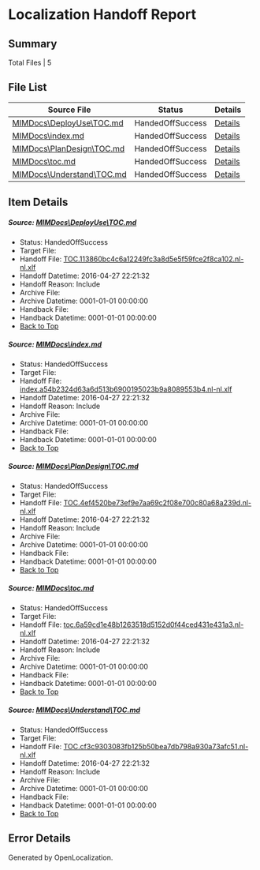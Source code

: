 # <a name='report-top'></a> Localization Handoff Report

## Summary
 Total Files | 5

## File List
 Source File | Status | Details 
 ----------- | ------ | ------- 
 [MIMDocs\DeployUse\TOC.md](https://github.com/Microsoft/MIMDocs-pr/blob/4426a38419725d2b4f0e3d2b997f1c876a817f2f/MIMDocs/DeployUse/TOC.md) | HandedOffSuccess | [Details](#2a5810d92b29e1200c68aacdcf180229eae342cd71)
 [MIMDocs\index.md](https://github.com/Microsoft/MIMDocs-pr/blob/a32d802e581c32763dce68b2388fb8362d44bded/MIMDocs/index.md) | HandedOffSuccess | [Details](#5bc5676ebc9191389004fc41770383843e54751f81)
 [MIMDocs\PlanDesign\TOC.md](https://github.com/Microsoft/MIMDocs-pr/blob/4426a38419725d2b4f0e3d2b997f1c876a817f2f/MIMDocs/PlanDesign/TOC.md) | HandedOffSuccess | [Details](#e6ac8e7f786ea4cd7696361d045dc8ce298ae133227)
 [MIMDocs\toc.md](https://github.com/Microsoft/MIMDocs-pr/blob/4426a38419725d2b4f0e3d2b997f1c876a817f2f/MIMDocs/toc.md) | HandedOffSuccess | [Details](#6381d8816a5d3acc8ee03ca699d93fa111182048267)
 [MIMDocs\Understand\TOC.md](https://github.com/Microsoft/MIMDocs-pr/blob/4426a38419725d2b4f0e3d2b997f1c876a817f2f/MIMDocs/Understand/TOC.md) | HandedOffSuccess | [Details](#b705688c313ca52d6af7062a858e0321ba5c9aba280)

## Item Details
##### <a name='2a5810d92b29e1200c68aacdcf180229eae342cd71'></a> Source: [MIMDocs\DeployUse\TOC.md](https://github.com/Microsoft/MIMDocs-pr/blob/4426a38419725d2b4f0e3d2b997f1c876a817f2f/MIMDocs/DeployUse/TOC.md)
* Status: HandedOffSuccess
* Target File: 
* Handoff File: [TOC.113860bc4c6a12249fc3a8d5e5f59fce2f8ca102.nl-nl.xlf](https://github.com/Microsoft/EM.handoff/blob/910c8053339d43c9b842158bd944ef9a33409eca/ol-handoff/Microsoft/MIMDocs-pr.nl-nl/master/TOC.113860bc4c6a12249fc3a8d5e5f59fce2f8ca102.nl-nl.xlf)
* Handoff Datetime: 2016-04-27 22:21:32
* Handoff Reason: Include
* Archive File: 
* Archive Datetime: 0001-01-01 00:00:00
* Handback File: 
* Handback Datetime: 0001-01-01 00:00:00
* [Back to Top](#report-top)

##### <a name='5bc5676ebc9191389004fc41770383843e54751f81'></a> Source: [MIMDocs\index.md](https://github.com/Microsoft/MIMDocs-pr/blob/a32d802e581c32763dce68b2388fb8362d44bded/MIMDocs/index.md)
* Status: HandedOffSuccess
* Target File: 
* Handoff File: [index.a54b2324d63a6d513b6900195023b9a8089553b4.nl-nl.xlf](https://github.com/Microsoft/EM.handoff/blob/910c8053339d43c9b842158bd944ef9a33409eca/ol-handoff/Microsoft/MIMDocs-pr.nl-nl/master/index.a54b2324d63a6d513b6900195023b9a8089553b4.nl-nl.xlf)
* Handoff Datetime: 2016-04-27 22:21:32
* Handoff Reason: Include
* Archive File: 
* Archive Datetime: 0001-01-01 00:00:00
* Handback File: 
* Handback Datetime: 0001-01-01 00:00:00
* [Back to Top](#report-top)

##### <a name='e6ac8e7f786ea4cd7696361d045dc8ce298ae133227'></a> Source: [MIMDocs\PlanDesign\TOC.md](https://github.com/Microsoft/MIMDocs-pr/blob/4426a38419725d2b4f0e3d2b997f1c876a817f2f/MIMDocs/PlanDesign/TOC.md)
* Status: HandedOffSuccess
* Target File: 
* Handoff File: [TOC.4ef4520be73ef9e7aa69c2f08e700c80a68a239d.nl-nl.xlf](https://github.com/Microsoft/EM.handoff/blob/910c8053339d43c9b842158bd944ef9a33409eca/ol-handoff/Microsoft/MIMDocs-pr.nl-nl/master/TOC.4ef4520be73ef9e7aa69c2f08e700c80a68a239d.nl-nl.xlf)
* Handoff Datetime: 2016-04-27 22:21:32
* Handoff Reason: Include
* Archive File: 
* Archive Datetime: 0001-01-01 00:00:00
* Handback File: 
* Handback Datetime: 0001-01-01 00:00:00
* [Back to Top](#report-top)

##### <a name='6381d8816a5d3acc8ee03ca699d93fa111182048267'></a> Source: [MIMDocs\toc.md](https://github.com/Microsoft/MIMDocs-pr/blob/4426a38419725d2b4f0e3d2b997f1c876a817f2f/MIMDocs/toc.md)
* Status: HandedOffSuccess
* Target File: 
* Handoff File: [toc.6a59cd1e48b1263518d5152d0f44ced431e431a3.nl-nl.xlf](https://github.com/Microsoft/EM.handoff/blob/910c8053339d43c9b842158bd944ef9a33409eca/ol-handoff/Microsoft/MIMDocs-pr.nl-nl/master/toc.6a59cd1e48b1263518d5152d0f44ced431e431a3.nl-nl.xlf)
* Handoff Datetime: 2016-04-27 22:21:32
* Handoff Reason: Include
* Archive File: 
* Archive Datetime: 0001-01-01 00:00:00
* Handback File: 
* Handback Datetime: 0001-01-01 00:00:00
* [Back to Top](#report-top)

##### <a name='b705688c313ca52d6af7062a858e0321ba5c9aba280'></a> Source: [MIMDocs\Understand\TOC.md](https://github.com/Microsoft/MIMDocs-pr/blob/4426a38419725d2b4f0e3d2b997f1c876a817f2f/MIMDocs/Understand/TOC.md)
* Status: HandedOffSuccess
* Target File: 
* Handoff File: [TOC.cf3c9303083fb125b50bea7db798a930a73afc51.nl-nl.xlf](https://github.com/Microsoft/EM.handoff/blob/910c8053339d43c9b842158bd944ef9a33409eca/ol-handoff/Microsoft/MIMDocs-pr.nl-nl/master/TOC.cf3c9303083fb125b50bea7db798a930a73afc51.nl-nl.xlf)
* Handoff Datetime: 2016-04-27 22:21:32
* Handoff Reason: Include
* Archive File: 
* Archive Datetime: 0001-01-01 00:00:00
* Handback File: 
* Handback Datetime: 0001-01-01 00:00:00
* [Back to Top](#report-top)


## Error Details

Generated by OpenLocalization.
